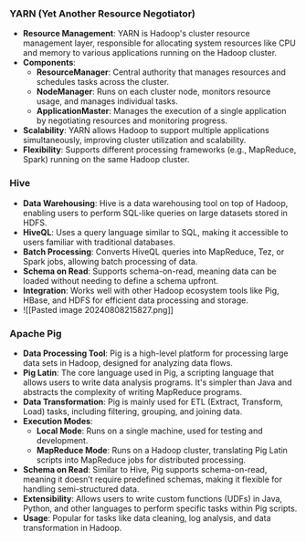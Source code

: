 
### **YARN (Yet Another Resource Negotiator)**

- **Resource Management**: YARN is Hadoop's cluster resource management layer, responsible for allocating system resources like CPU and memory to various applications running on the Hadoop cluster.
- **Components**:
    - **ResourceManager**: Central authority that manages resources and schedules tasks across the cluster.
    - **NodeManager**: Runs on each cluster node, monitors resource usage, and manages individual tasks.
    - **ApplicationMaster**: Manages the execution of a single application by negotiating resources and monitoring progress.
- **Scalability**: YARN allows Hadoop to support multiple applications simultaneously, improving cluster utilization and scalability.
- **Flexibility**: Supports different processing frameworks (e.g., MapReduce, Spark) running on the same Hadoop cluster.

### **Hive**

- **Data Warehousing**: Hive is a data warehousing tool on top of Hadoop, enabling users to perform SQL-like queries on large datasets stored in HDFS.
- **HiveQL**: Uses a query language similar to SQL, making it accessible to users familiar with traditional databases.
- **Batch Processing**: Converts HiveQL queries into MapReduce, Tez, or Spark jobs, allowing batch processing of data.
- **Schema on Read**: Supports schema-on-read, meaning data can be loaded without needing to define a schema upfront.
- **Integration**: Works well with other Hadoop ecosystem tools like Pig, HBase, and HDFS for efficient data processing and storage.
- ![[Pasted image 20240808215827.png]]

### **Apache Pig**

- **Data Processing Tool**: Pig is a high-level platform for processing large data sets in Hadoop, designed for analyzing data flows.
- **Pig Latin**: The core language used in Pig, a scripting language that allows users to write data analysis programs. It's simpler than Java and abstracts the complexity of writing MapReduce programs.
- **Data Transformation**: Pig is mainly used for ETL (Extract, Transform, Load) tasks, including filtering, grouping, and joining data.
- **Execution Modes**:
    - **Local Mode**: Runs on a single machine, used for testing and development.
    - **MapReduce Mode**: Runs on a Hadoop cluster, translating Pig Latin scripts into MapReduce jobs for distributed processing.
- **Schema on Read**: Similar to Hive, Pig supports schema-on-read, meaning it doesn’t require predefined schemas, making it flexible for handling semi-structured data.
- **Extensibility**: Allows users to write custom functions (UDFs) in Java, Python, and other languages to perform specific tasks within Pig scripts.
- **Usage**: Popular for tasks like data cleaning, log analysis, and data transformation in Hadoop.